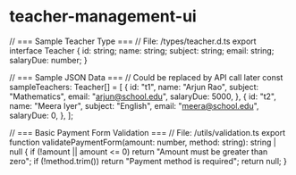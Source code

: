 # teacher-management-ui
// === Sample Teacher Type ===
// File: /types/teacher.d.ts
export interface Teacher {
  id: string;
  name: string;
  subject: string;
  email: string;
  salaryDue: number;
}

// === Sample JSON Data ===
// Could be replaced by API call later
const sampleTeachers: Teacher[] = [
  {
    id: "t1",
    name: "Arjun Rao",
    subject: "Mathematics",
    email: "arjun@school.edu",
    salaryDue: 5000,
  },
  {
    id: "t2",
    name: "Meera Iyer",
    subject: "English",
    email: "meera@school.edu",
    salaryDue: 0,
  },
];

// === Basic Payment Form Validation ===
// File: /utils/validation.ts
export function validatePaymentForm(amount: number, method: string): string | null {
  if (!amount || amount <= 0) return "Amount must be greater than zero";
  if (!method.trim()) return "Payment method is required";
  return null;
  }
